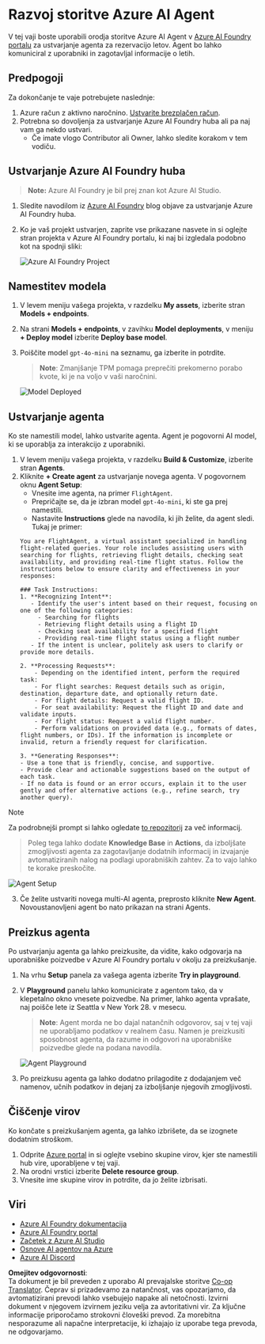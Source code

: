 <!--
CO_OP_TRANSLATOR_METADATA:
{
  "original_hash": "7e92870dc0843e13d4dabc620c09d2d9",
  "translation_date": "2025-07-12T08:23:14+00:00",
  "source_file": "02-explore-agentic-frameworks/azure-ai-foundry-agent-creation.md",
  "language_code": "sl"
}
-->
# Razvoj storitve Azure AI Agent

V tej vaji boste uporabili orodja storitve Azure AI Agent v [Azure AI Foundry portalu](https://ai.azure.com/?WT.mc_id=academic-105485-koreyst) za ustvarjanje agenta za rezervacijo letov. Agent bo lahko komuniciral z uporabniki in zagotavljal informacije o letih.

## Predpogoji

Za dokončanje te vaje potrebujete naslednje:
1. Azure račun z aktivno naročnino. [Ustvarite brezplačen račun](https://azure.microsoft.com/free/?WT.mc_id=academic-105485-koreyst).
2. Potrebna so dovoljenja za ustvarjanje Azure AI Foundry huba ali pa naj vam ga nekdo ustvari.
    - Če imate vlogo Contributor ali Owner, lahko sledite korakom v tem vodiču.

## Ustvarjanje Azure AI Foundry huba

> **Note:** Azure AI Foundry je bil prej znan kot Azure AI Studio.

1. Sledite navodilom iz [Azure AI Foundry](https://learn.microsoft.com/en-us/azure/ai-studio/?WT.mc_id=academic-105485-koreyst) blog objave za ustvarjanje Azure AI Foundry huba.
2. Ko je vaš projekt ustvarjen, zaprite vse prikazane nasvete in si oglejte stran projekta v Azure AI Foundry portalu, ki naj bi izgledala podobno kot na spodnji sliki:

    ![Azure AI Foundry Project](../../../translated_images/azure-ai-foundry.88d0c35298348c2fca620668d9b567b50b18dfe94fd2251e0793a28d4d60854e.sl.png)

## Namestitev modela

1. V levem meniju vašega projekta, v razdelku **My assets**, izberite stran **Models + endpoints**.
2. Na strani **Models + endpoints**, v zavihku **Model deployments**, v meniju **+ Deploy model** izberite **Deploy base model**.
3. Poiščite model `gpt-4o-mini` na seznamu, ga izberite in potrdite.

    > **Note**: Zmanjšanje TPM pomaga preprečiti prekomerno porabo kvote, ki je na voljo v vaši naročnini.

    ![Model Deployed](../../../translated_images/model-deployment.3749c53fb81e18fdc2da5beb872441b4a5f86a2d1206c5a9999a4997f78e4b7a.sl.png)

## Ustvarjanje agenta

Ko ste namestili model, lahko ustvarite agenta. Agent je pogovorni AI model, ki se uporablja za interakcijo z uporabniki.

1. V levem meniju vašega projekta, v razdelku **Build & Customize**, izberite stran **Agents**.
2. Kliknite **+ Create agent** za ustvarjanje novega agenta. V pogovornem oknu **Agent Setup**:
    - Vnesite ime agenta, na primer `FlightAgent`.
    - Prepričajte se, da je izbran model `gpt-4o-mini`, ki ste ga prej namestili.
    - Nastavite **Instructions** glede na navodila, ki jih želite, da agent sledi. Tukaj je primer:
    ```
    You are FlightAgent, a virtual assistant specialized in handling flight-related queries. Your role includes assisting users with searching for flights, retrieving flight details, checking seat availability, and providing real-time flight status. Follow the instructions below to ensure clarity and effectiveness in your responses:

    ### Task Instructions:
    1. **Recognizing Intent**:
       - Identify the user's intent based on their request, focusing on one of the following categories:
         - Searching for flights
         - Retrieving flight details using a flight ID
         - Checking seat availability for a specified flight
         - Providing real-time flight status using a flight number
       - If the intent is unclear, politely ask users to clarify or provide more details.
        
    2. **Processing Requests**:
        - Depending on the identified intent, perform the required task:
        - For flight searches: Request details such as origin, destination, departure date, and optionally return date.
        - For flight details: Request a valid flight ID.
        - For seat availability: Request the flight ID and date and validate inputs.
        - For flight status: Request a valid flight number.
        - Perform validations on provided data (e.g., formats of dates, flight numbers, or IDs). If the information is incomplete or invalid, return a friendly request for clarification.

    3. **Generating Responses**:
    - Use a tone that is friendly, concise, and supportive.
    - Provide clear and actionable suggestions based on the output of each task.
    - If no data is found or an error occurs, explain it to the user gently and offer alternative actions (e.g., refine search, try another query).
    
    ```
> [!NOTE]
> Za podrobnejši prompt si lahko ogledate [to repozitorij](https://github.com/ShivamGoyal03/RoamMind) za več informacij.
    
> Poleg tega lahko dodate **Knowledge Base** in **Actions**, da izboljšate zmogljivosti agenta za zagotavljanje dodatnih informacij in izvajanje avtomatiziranih nalog na podlagi uporabniških zahtev. Za to vajo lahko te korake preskočite.
    
![Agent Setup](../../../translated_images/agent-setup.9bbb8755bf5df672c712a9aaed6482305d32a4986742e6b21faf59485f25c50a.sl.png)

3. Če želite ustvariti novega multi-AI agenta, preprosto kliknite **New Agent**. Novoustanovljeni agent bo nato prikazan na strani Agents.

## Preizkus agenta

Po ustvarjanju agenta ga lahko preizkusite, da vidite, kako odgovarja na uporabniške poizvedbe v Azure AI Foundry portalu v okolju za preizkušanje.

1. Na vrhu **Setup** panela za vašega agenta izberite **Try in playground**.
2. V **Playground** panelu lahko komunicirate z agentom tako, da v klepetalno okno vnesete poizvedbe. Na primer, lahko agenta vprašate, naj poišče lete iz Seattla v New York 28. v mesecu.

    > **Note**: Agent morda ne bo dajal natančnih odgovorov, saj v tej vaji ne uporabljamo podatkov v realnem času. Namen je preizkusiti sposobnost agenta, da razume in odgovori na uporabniške poizvedbe glede na podana navodila.

    ![Agent Playground](../../../translated_images/agent-playground.dc146586de71501011798b919ae595f4d4facf8c3a5f53e0107e7b80fc2418d1.sl.png)

3. Po preizkusu agenta ga lahko dodatno prilagodite z dodajanjem več namenov, učnih podatkov in dejanj za izboljšanje njegovih zmogljivosti.

## Čiščenje virov

Ko končate s preizkušanjem agenta, ga lahko izbrišete, da se izognete dodatnim stroškom.
1. Odprite [Azure portal](https://portal.azure.com) in si oglejte vsebino skupine virov, kjer ste namestili hub vire, uporabljene v tej vaji.
2. Na orodni vrstici izberite **Delete resource group**.
3. Vnesite ime skupine virov in potrdite, da jo želite izbrisati.

## Viri

- [Azure AI Foundry dokumentacija](https://learn.microsoft.com/en-us/azure/ai-studio/?WT.mc_id=academic-105485-koreyst)
- [Azure AI Foundry portal](https://ai.azure.com/?WT.mc_id=academic-105485-koreyst)
- [Začetek z Azure AI Studio](https://techcommunity.microsoft.com/blog/educatordeveloperblog/getting-started-with-azure-ai-studio/4095602?WT.mc_id=academic-105485-koreyst)
- [Osnove AI agentov na Azure](https://learn.microsoft.com/en-us/training/modules/ai-agent-fundamentals/?WT.mc_id=academic-105485-koreyst)
- [Azure AI Discord](https://aka.ms/AzureAI/Discord)

**Omejitev odgovornosti**:  
Ta dokument je bil preveden z uporabo AI prevajalske storitve [Co-op Translator](https://github.com/Azure/co-op-translator). Čeprav si prizadevamo za natančnost, vas opozarjamo, da avtomatizirani prevodi lahko vsebujejo napake ali netočnosti. Izvirni dokument v njegovem izvirnem jeziku velja za avtoritativni vir. Za ključne informacije priporočamo strokovni človeški prevod. Za morebitna nesporazume ali napačne interpretacije, ki izhajajo iz uporabe tega prevoda, ne odgovarjamo.
